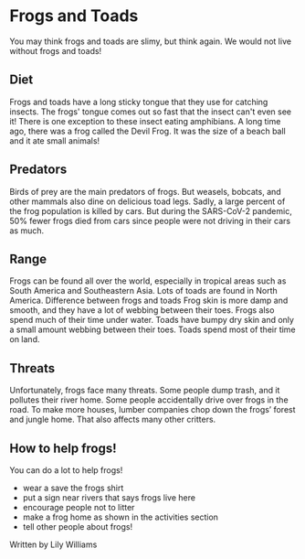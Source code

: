 # Frogs and Toads

You may think frogs and toads are slimy, but think again. We would not live without frogs and toads!

## Diet

Frogs and toads have a long sticky tongue that they use for catching insects. The frogs' tongue comes out so fast that the insect can't even see it! There is one exception to these insect eating amphibians. A long time ago, there was a frog called the Devil Frog. It was the size of a beach ball and it ate small animals!

## Predators
Birds of prey are the main predators of frogs. But weasels, bobcats, and other mammals also dine on delicious toad legs. Sadly, a large percent of the frog population is killed by cars. But during the SARS-CoV-2 pandemic, 50% fewer frogs died from cars since people were not driving in their cars as much.

## Range
Frogs can be found all over the world, especially in tropical areas such as South America and Southeastern Asia. Lots of toads are found in North America.
Difference between frogs and toads
Frog skin is more damp and smooth, and they have a lot of webbing between their toes. Frogs also spend much of their time under water. Toads have bumpy dry skin and only a small amount webbing between their toes. Toads spend most of their time on land.

## Threats
Unfortunately, frogs face many threats. Some people dump trash, and it pollutes their river home. Some people accidentally drive over frogs in the road. To make more houses, lumber companies chop down the frogs’ forest and jungle home. That also affects many other critters.

## How to help frogs!
You can do a lot to help frogs!
* wear a save the frogs shirt
* put a sign near rivers that says frogs live here
* encourage people not to litter
* make a frog home as shown in the activities section
* tell other people about frogs!

Written by Lily Williams
